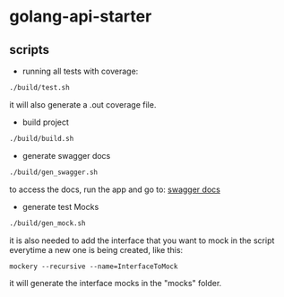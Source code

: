 # golang-api-starter

## scripts
- running all tests with coverage:
```sh
./build/test.sh
```
it will also generate a .out coverage file.
- build project
```sh
./build/build.sh
```
- generate swagger docs
```sh
./build/gen_swagger.sh
```
to access the docs, run the app and go to: 
[swagger docs](http://localhost:8080/swagger/index.html)
- generate test Mocks
```sh
./build/gen_mock.sh
```
it is also needed to add the interface that you want to mock in the script everytime a new one is being created, like this:
```
mockery --recursive --name=InterfaceToMock
```
it will generate the interface mocks in the "mocks" folder.
